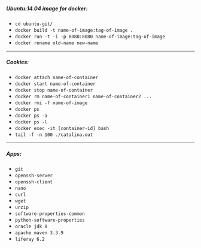 ##### Ubuntu:14.04 image for docker:

* `cd ubuntu-git/`
* `docker build -t name-of-image:tag-of-image .`
* `docker run -t -i -p 8080:8080 name-of-image:tag-of-image`
* `docker rename old-name new-name`

___

##### Cookies:

* `docker attach name-of-container`
* `docker start name-of-container`
* `docker stop name-of-container`
* `docker rm name-of-container1 name-of-container2 ...`
* `docker rmi -f name-of-image`
* `docker ps`
* `docker ps -a`
* `docker ps -l`
* `docker exec -it [container-id] bash`
* `tail -f -n 100 ./catalina.out`

___ 

##### Apps:

* `git`
* `openssh-server`
* `openssh-client`
* `nano`
* `curl`
* `wget`
* `unzip`
* `software-properties-common`
* `python-software-properties`
* `oracle jdk 8`
* `apache maven 3.3.9`
* `liferay 6.2`
